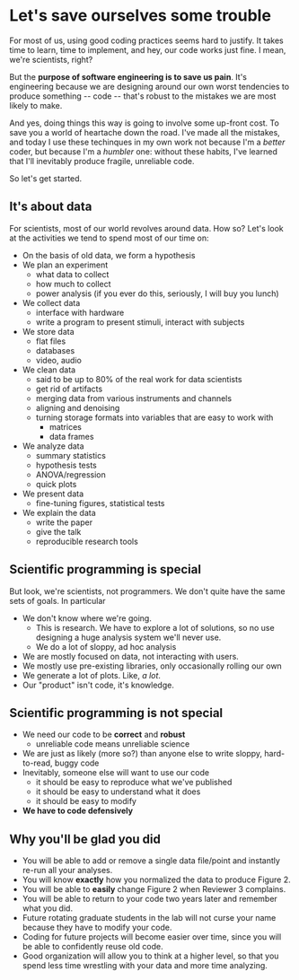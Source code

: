 # Let's save ourselves some trouble

For most of us, using good coding practices seems hard to justify. It takes time to learn, time to implement, and hey, our code works just fine. I mean, we're scientists, right?

But the __purpose of software engineering is to save us pain__. It's engineering because we are designing around our own worst tendencies to produce something -- code -- that's robust to the mistakes we are most likely to make.

And yes, doing things this way is going to involve some up-front cost. To save you a world of heartache down the road. I've made all the mistakes, and today I use these techinques in my own work not because I'm a _better_ coder, but because I'm a _humbler_ one: without these habits, I've learned that I'll inevitably produce fragile, unreliable code. 

So let's get started.

## It's about data

For scientists, most of our world revolves around data. How so? Let's look at the activities we tend to spend most of our time on:

- On the basis of old data, we form a hypothesis
- We plan an experiment
    + what data to collect
    + how much to collect
    + power analysis (if you ever do this, seriously, I will buy you lunch)
- We collect data
    + interface with hardware
    + write a program to present stimuli, interact with subjects
- We store data
    + flat files
    + databases
    + video, audio
- We clean data
    + said to be up to 80% of the real work for data scientists
    + get rid of artifacts
    + merging data from various instruments and channels
    + aligning and denoising
    + turning storage formats into variables that are easy to work with
        * matrices
        * data frames
- We analyze data
    + summary statistics
    + hypothesis tests
    + ANOVA/regression
    + quick plots
- We present data
    + fine-tuning figures, statistical tests
- We explain the data
    + write the paper
    + give the talk
    + reproducible research tools

## Scientific programming is special

But look, we're scientists, not programmers. We don't quite have the same sets of goals. In particular

- We don't know where we're going. 
    + This is research. We have to explore a lot of solutions, so no use designing a huge analysis system we'll never use.
    + We do a lot of sloppy, ad hoc analysis
- We are mostly focused on data, not interacting with users.
- We mostly use pre-existing libraries, only occasionally rolling our own
- We generate a lot of plots. Like, _a lot_.
- Our "product" isn't code, it's knowledge.

## Scientific programming is not special

- We need our code to be __correct__ and __robust__
    + unreliable code means unreliable science
- We are just as likely (more so?) than anyone else to write sloppy, hard-to-read, buggy code
- Inevitably, someone else will want to use our code
    + it should be easy to reproduce what we've published
    + it should be easy to understand what it does
    + it should be easy to modify
- __We have to code defensively__

## Why you'll be glad you did

- You will be able to add or remove a single data file/point and instantly re-run all your analyses.
- You will know **exactly** how you normalized the data to produce Figure 2.
- You will be able to **easily** change Figure 2 when Reviewer 3 complains.
- You will be able to return to your code two years later and remember what you did.
- Future rotating graduate students in the lab will not curse your name because they have to modify your code.
- Coding for future projects will become easier over time, since you will be able to confidently reuse old code.
- Good organization will allow you to think at a higher level, so that you spend less time wrestling with your data and more time analyzing.
